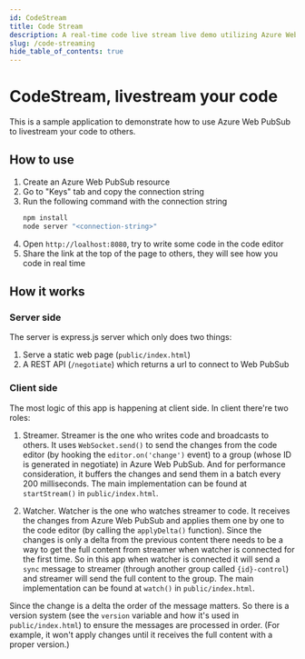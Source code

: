 ```yaml
---
id: CodeStream
title: Code Stream
description: A real-time code live stream live demo utilizing Azure Web PubSub service
slug: /code-streaming
hide_table_of_contents: true
---
```


# CodeStream, livestream your code

This is a sample application to demonstrate how to use Azure Web PubSub to livestream your code to others.

## How to use

1. Create an Azure Web PubSub resource
2. Go to "Keys" tab and copy the connection string
3. Run the following command with the connection string
   ```bash
   npm install
   node server "<connection-string>"
   ```
4. Open `http://loalhost:8080`, try to write some code in the code editor
5. Share the link at the top of the page to others, they will see how you code in real time

## How it works

### Server side

The server is express.js server which only does two things:

1. Serve a static web page (`public/index.html`)
2. A REST API (`/negotiate`) which returns a url to connect to Web PubSub

### Client side

The most logic of this app is happening at client side. In client there're two roles:

1. Streamer. Streamer is the one who writes code and broadcasts to others. It uses `WebSocket.send()` to send the changes from the code editor (by hooking the `editor.on('change')` event) to a group (whose ID is generated in negotiate) in Azure Web PubSub. And for performance consideration, it buffers the changes and send them in a batch every 200 milliseconds. The main implementation can be found at `startStream()` in `public/index.html`.

2. Watcher. Watcher is the one who watches streamer to code. It receives the changes from Azure Web PubSub and applies them one by one to the code editor (by calling the `applyDelta()` function). Since the changes is only a delta from the previous content there needs to be a way to get the full content from streamer when watcher is connected for the first time. So in this app when watcher is connected it will send a `sync` message to streamer (through another group called `{id}-control`) and streamer will send the full content to the group. The main implementation can be found at `watch()` in `public/index.html`.

Since the change is a delta the order of the message matters. So there is a version system (see the `version` variable and how it's used in `public/index.html`) to ensure the messages are processed in order. (For example, it won't apply changes until it receives the full content with a proper version.)
